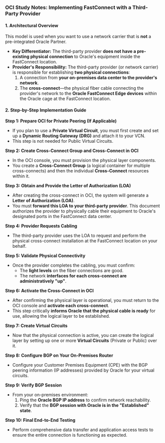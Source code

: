 ### **OCI Study Notes: Implementing FastConnect with a Third-Party Provider**

#### **1. Architectural Overview**

This model is used when you want to use a network carrier that is **not** a pre-integrated Oracle Partner.

*   **Key Differentiator:** The third-party provider **does not have a pre-existing physical connection** to Oracle's equipment inside the FastConnect location.
*   **Provider's Responsibility:** The third-party provider (or network carrier) is responsible for establishing **two physical connections**:
    1.  A connection from **your on-premises data center to the provider's network**.
    2.  The **cross-connect**—the physical fiber cable connecting the provider's network to the **Oracle FastConnect Edge devices** within the Oracle cage at the FastConnect location.

#### **2. Step-by-Step Implementation Guide**

**Step 1: Prepare OCI for Private Peering (If Applicable)**
*   If you plan to use a **Private Virtual Circuit**, you must first create and set up a **Dynamic Routing Gateway (DRG)** and attach it to your VCN.
*   This step is not needed for Public Virtual Circuits.

**Step 2: Create Cross-Connect Group and Cross-Connect in OCI**
*   In the OCI console, you must provision the physical layer components.
*   You create a **Cross-Connect Group** (a logical container for multiple cross-connects) and then the individual **Cross-Connect** resources within it.

**Step 3: Obtain and Provide the Letter of Authorization (LOA)**
*   After creating the cross-connect in OCI, the system will generate a **Letter of Authorization (LOA)**.
*   You must **forward this LOA to your third-party provider**. This document authorizes the provider to physically cable their equipment to Oracle's designated ports in the FastConnect data center.

**Step 4: Provider Requests Cabling**
*   The third-party provider uses the LOA to request and perform the physical cross-connect installation at the FastConnect location on your behalf.

**Step 5: Validate Physical Connectivity**
*   Once the provider completes the cabling, you must confirm:
    *   The **light levels** on the fiber connections are good.
    *   The network **interfaces for each cross-connect are administratively "up"**.

**Step 6: Activate the Cross-Connect in OCI**
*   After confirming the physical layer is operational, you must return to the OCI console and **activate each cross-connect**.
*   This step critically **informs Oracle that the physical cable is ready** for use, allowing the logical layer to be established.

**Step 7: Create Virtual Circuits**
*   Now that the physical connection is active, you can create the logical layer by setting up one or more **Virtual Circuits** (Private or Public) over it.

**Step 8: Configure BGP on Your On-Premises Router**
*   Configure your Customer Premises Equipment (CPE) with the BGP peering information (IP addresses) provided by Oracle for your virtual circuits.

**Step 9: Verify BGP Session**
*   From your on-premises environment:
    1.  Ping the **Oracle BGP IP address** to confirm network reachability.
    2.  Verify that the **BGP session with Oracle is in the "Established" state**.

**Step 10: Final End-to-End Testing**
*   Perform comprehensive data transfer and application access tests to ensure the entire connection is functioning as expected.